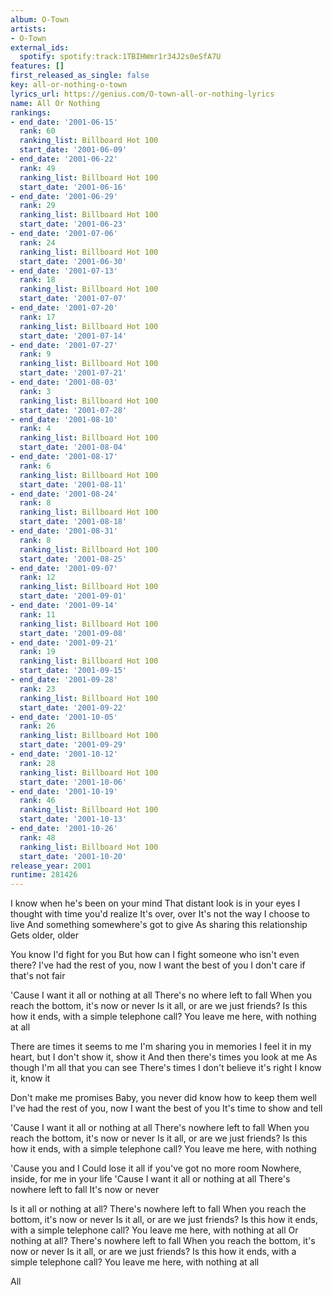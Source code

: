 ```yaml
---
album: O-Town
artists:
- O-Town
external_ids:
  spotify: spotify:track:1TBIHWmr1r34J2s0eSfA7U
features: []
first_released_as_single: false
key: all-or-nothing-o-town
lyrics_url: https://genius.com/O-town-all-or-nothing-lyrics
name: All Or Nothing
rankings:
- end_date: '2001-06-15'
  rank: 60
  ranking_list: Billboard Hot 100
  start_date: '2001-06-09'
- end_date: '2001-06-22'
  rank: 49
  ranking_list: Billboard Hot 100
  start_date: '2001-06-16'
- end_date: '2001-06-29'
  rank: 29
  ranking_list: Billboard Hot 100
  start_date: '2001-06-23'
- end_date: '2001-07-06'
  rank: 24
  ranking_list: Billboard Hot 100
  start_date: '2001-06-30'
- end_date: '2001-07-13'
  rank: 18
  ranking_list: Billboard Hot 100
  start_date: '2001-07-07'
- end_date: '2001-07-20'
  rank: 17
  ranking_list: Billboard Hot 100
  start_date: '2001-07-14'
- end_date: '2001-07-27'
  rank: 9
  ranking_list: Billboard Hot 100
  start_date: '2001-07-21'
- end_date: '2001-08-03'
  rank: 3
  ranking_list: Billboard Hot 100
  start_date: '2001-07-28'
- end_date: '2001-08-10'
  rank: 4
  ranking_list: Billboard Hot 100
  start_date: '2001-08-04'
- end_date: '2001-08-17'
  rank: 6
  ranking_list: Billboard Hot 100
  start_date: '2001-08-11'
- end_date: '2001-08-24'
  rank: 8
  ranking_list: Billboard Hot 100
  start_date: '2001-08-18'
- end_date: '2001-08-31'
  rank: 8
  ranking_list: Billboard Hot 100
  start_date: '2001-08-25'
- end_date: '2001-09-07'
  rank: 12
  ranking_list: Billboard Hot 100
  start_date: '2001-09-01'
- end_date: '2001-09-14'
  rank: 11
  ranking_list: Billboard Hot 100
  start_date: '2001-09-08'
- end_date: '2001-09-21'
  rank: 19
  ranking_list: Billboard Hot 100
  start_date: '2001-09-15'
- end_date: '2001-09-28'
  rank: 23
  ranking_list: Billboard Hot 100
  start_date: '2001-09-22'
- end_date: '2001-10-05'
  rank: 26
  ranking_list: Billboard Hot 100
  start_date: '2001-09-29'
- end_date: '2001-10-12'
  rank: 28
  ranking_list: Billboard Hot 100
  start_date: '2001-10-06'
- end_date: '2001-10-19'
  rank: 46
  ranking_list: Billboard Hot 100
  start_date: '2001-10-13'
- end_date: '2001-10-26'
  rank: 48
  ranking_list: Billboard Hot 100
  start_date: '2001-10-20'
release_year: 2001
runtime: 281426
---
```

I know when he's been on your mind
That distant look is in your eyes
I thought with time you'd realize
It's over, over
It's not the way I choose to live
And something somewhere's got to give
As sharing this relationship
Gets older, older


You know I'd fight for you
But how can I fight someone who isn't even there?
I've had the rest of you, now I want the best of you
I don't care if that's not fair


'Cause I want it all or nothing at all
There's no where left to fall
When you reach the bottom, it's now or never
Is it all, or are we just friends?
Is this how it ends, with a simple telephone call?
You leave me here, with nothing at all


There are times it seems to me
I'm sharing you in memories
I feel it in my heart, but I don't show it, show it
And then there's times you look at me
As though I'm all that you can see
There's times I don't believe it's right
I know it, know it


Don't make me promises
Baby, you never did know how to keep them well
I've had the rest of you, now I want the best of you
It's time to show and tell


'Cause I want it all or nothing at all
There's nowhere left to fall
When you reach the bottom, it's now or never
Is it all, or are we just friends?
Is this how it ends, with a simple telephone call?
You leave me here, with nothing


'Cause you and I
Could lose it all if you've got no more room
Nowhere, inside, for me in your life
'Cause I want it all or nothing at all
There's nowhere left to fall
It's now or never


Is it all or nothing at all?
There's nowhere left to fall
When you reach the bottom, it's now or never
Is it all, or are we just friends?
Is this how it ends, with a simple telephone call?
You leave me here, with nothing at all
Or nothing at all?
There's nowhere left to fall
When you reach the bottom, it's now or never
Is it all, or are we just friends?
Is this how it ends, with a simple telephone call?
You leave me here, with nothing at all


All
